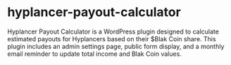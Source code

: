 # hyplancer-payout-calculator
 Hyplancer Payout Calculator is a WordPress plugin designed to calculate estimated payouts for Hyplancers based on their $Blak Coin share. This plugin includes an admin settings page, public form display, and a monthly email reminder to update total income and Blak Coin values.
